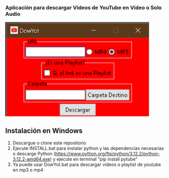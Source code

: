 ### Aplicación para descargar Vídeos de YouTube en Vídeo o Solo Audio

![DowYot](image.png)

## Instalación en Windows

1. Descargue o clone este repositorio
2. Ejecute INSTALL.bat para instalar python y las dependencias necesarias o descarge Python
(<https://www.python.org/ftp/python/3.12.2/python-3.12.2-amd64.exe>) y ejecute en terminal
"pip install pytube"
3. Ya puede usar DowYot.bat para descargar videos o playlist de youtube en mp3 o mp4

